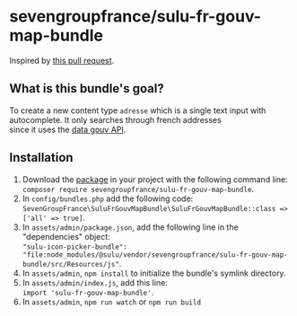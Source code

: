 # sevengroupfrance/sulu-fr-gouv-map-bundle

Inspired by [this pull request](https://github.com/sulu/sulu-demo/pull/66).

## What is this bundle's goal?

To create a new content type `adresse` which is a single text input with autocomplete. It only searches through french addresses\
since it uses the [data gouv API](https://adresse.data.gouv.fr/api-doc/adresse).

## Installation
1. Download the [package](https://packagist.org/packages/sevengroupfrance/sulu-fr-gouv-map-bundle) in your project with the following command line:\
`composer require sevengroupfrance/sulu-fr-gouv-map-bundle`.
2. In `config/bundles.php` add the following code:\
`SevenGroupFrance\SuluFrGouvMapBundle\SuluFrGouvMapBundle::class => ['all' => true]`.
3. In `assets/admin/package.json`, add the following line in the "dependencies" object:\
`"sulu-icon-picker-bundle": "file:node_modules/@sulu/vendor/sevengroupfrance/sulu-fr-gouv-map-bundle/src/Resources/js"`.
4. In `assets/admin`, `npm install` to initialize the bundle's symlink directory.
5. In `assets/admin/index.js`, add this line:\
`import 'sulu-fr-gouv-map-bundle'`.
6. In `assets/admin`, `npm run watch` or `npm run build`
